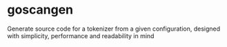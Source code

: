 # goscangen
Generate source code for a tokenizer from a given configuration, designed with simplicity, performance and readability in mind
